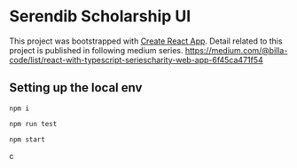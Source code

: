 # Serendib Scholarship UI

This project was bootstrapped with [Create React App](https://github.com/facebook/create-react-app).
Detail related to this project is published in following medium series.
https://medium.com/@billa-code/list/react-with-typescript-seriescharity-web-app-6f45ca471f54

## Setting up the local env

`npm i`

`npm run test`

`npm start`

c


